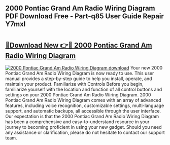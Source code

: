 ## 2000 Pontiac Grand Am Radio Wiring Diagram PDF Download Free - Part-q85 User Guide Repair Y7mxI

# <h2><a href="http://dfmevuy.blite.top/?on=2000+Pontiac+Grand+Am+Radio+Wiring+Diagram">🔗Download New 👉🔴 2000 Pontiac Grand Am Radio Wiring Diagram</a></h2>

[![2000 Pontiac Grand Am Radio Wiring Diagram download](https://i.imgur.com/lujVjoI.png)](http://dfmevuy.blite.top/?on=2000+Pontiac+Grand+Am+Radio+Wiring+Diagram)
Your new 2000 Pontiac Grand Am Radio Wiring Diagram is now ready to use. This user manual provides a step-by-step guide to help you install, operate, and maintain your product. Familiarize with Controls Before you begin, familiarize yourself with the location and function of all control buttons and settings on your 2000 Pontiac Grand Am Radio Wiring Diagram. 2000 Pontiac Grand Am Radio Wiring Diagram comes with an array of advanced features, including voice recognition, customizable settings, multi-language support, and automatic backups, all accessible through the user interface. Our expectation is that the 2000 Pontiac Grand Am Radio Wiring Diagram has been a comprehensive and easy-to-understand resource in your journey to becoming proficient in using your new gadget. Should you need any assistance or clarification, please do not hesitate to contact our support team.

